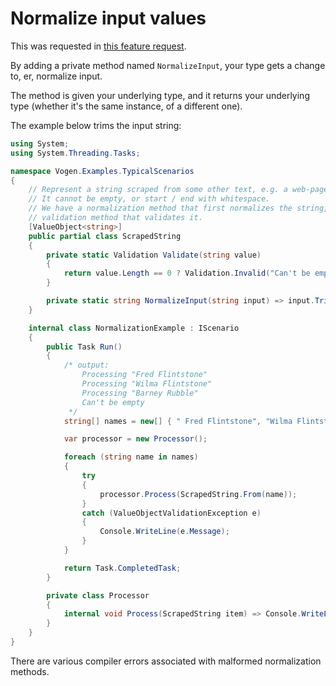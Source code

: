 # Normalize input values

This was requested in [this feature request](https://github.com/SteveDunn/Vogen/issues/80).

By adding a private method named `NormalizeInput`, your type gets a change to, er, normalize input.

The method is given your underlying type, and it returns your underlying type (whether it's the same instance, of a different one).

The example below trims the input string:

```c#
using System;
using System.Threading.Tasks;

namespace Vogen.Examples.TypicalScenarios
{
    // Represent a string scraped from some other text, e.g. a web-page, online article, etc.
    // It cannot be empty, or start / end with whitespace.
    // We have a normalization method that first normalizes the string, then the
    // validation method that validates it.
    [ValueObject<string>]
    public partial class ScrapedString
    {
        private static Validation Validate(string value)
        {
            return value.Length == 0 ? Validation.Invalid("Can't be empty") : Validation.Ok;
        }

        private static string NormalizeInput(string input) => input.Trim();
    }

    internal class NormalizationExample : IScenario
    {
        public Task Run()
        {
            /* output:
                Processing "Fred Flintstone"
                Processing "Wilma Flintstone"
                Processing "Barney Rubble"
                Can't be empty
             */
            string[] names = new[] { " Fred Flintstone", "Wilma Flintstone\t", " Barney Rubble  \t", " \t    \t" };

            var processor = new Processor();

            foreach (string name in names)
            {
                try
                {
                    processor.Process(ScrapedString.From(name));
                }
                catch (ValueObjectValidationException e)
                {
                    Console.WriteLine(e.Message);
                }
            }

            return Task.CompletedTask;
        }

        private class Processor
        {
            internal void Process(ScrapedString item) => Console.WriteLine($"Processing \"{item}\"");
        }
    }
}
```
There are various compiler errors associated with malformed normalization methods.